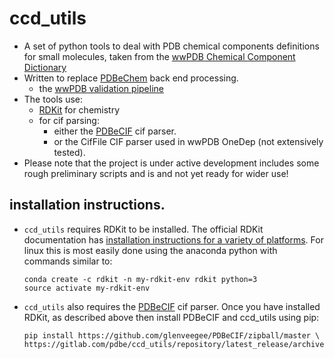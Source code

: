 # ccd_utils

* A set of python tools to deal with PDB chemical components definitions
  for small molecules, taken from the 
  [wwPDB Chemical Component Dictionary](https://www.wwpdb.org/data/ccd)
* Written to replace [PDBeChem](http://pdbe.org/chemistry/) back end
  processing.
  * the [wwPDB validation pipeline](https://www.wwpdb.org/validation/validation-reports)
* The tools use:
  * [RDKit](http://www.rdkit.org/) for chemistry
  * for cif parsing:
    * either the [PDBeCIF](https://github.com/glenveegee/PDBeCIF.git) cif parser.
    * or the CifFile CIF parser used in wwPDB OneDep (not extensively tested).
* Please note that the project is under active development includes some rough 
  preliminary scripts and is and not yet ready for wider use!

## installation instructions.

* `ccd_utils` requires RDKit to be installed.
  The official RDKit documentation has
  [installation instructions for a variety of platforms](http://www.rdkit.org/docs/Install.html).
  For linux this is most easily done using the anaconda python with
  commands similar to:

  ```
  conda create -c rdkit -n my-rdkit-env rdkit python=3
  source activate my-rdkit-env
  ```
* `ccd_utils` also requires the [PDBeCIF](https://github.com/glenveegee/PDBeCIF.git) cif parser.
  Once you have installed RDKit, as described above then install PDBeCIF and ccd_utils using pip:

  ```
  pip install https://github.com/glenveegee/PDBeCIF/zipball/master \
  https://gitlab.com/pdbe/ccd_utils/repository/latest_release/archive.zip
  ```






